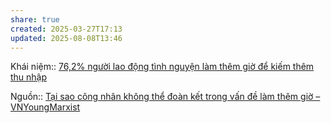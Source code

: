 ```yaml
---
share: true
created: 2025-03-27T17:13
updated: 2025-08-08T13:46
---
```

Khái niệm:: 
[76,2% người lao động tình nguyện làm thêm giờ để kiếm thêm thu nhập](../../../Ph%C3%A1t%20tri%E1%BB%83n%20b%E1%BB%81n%20v%E1%BB%AFng/H%E1%BB%97%20tr%E1%BB%A3%20ng%C6%B0%E1%BB%9Di%20y%E1%BA%BFu%20th%E1%BA%BF/Ng%C6%B0%E1%BB%9Di%20lao%20%C4%91%E1%BB%99ng/76,2%25%20ng%C6%B0%E1%BB%9Di%20lao%20%C4%91%E1%BB%99ng%20t%C3%ACnh%20nguy%E1%BB%87n%20l%C3%A0m%20th%C3%AAm%20gi%E1%BB%9D%20%C4%91%E1%BB%83%20ki%E1%BA%BFm%20th%C3%AAm%20thu%20nh%E1%BA%ADp.md)

Nguồn:: [Tại sao công nhân không thể đoàn kết trong vấn đề làm thêm giờ – VNYoungMarxist](https://vnmarxist.com/post-189.html)
